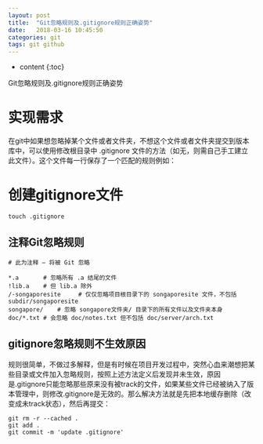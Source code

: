 ```yaml
---
layout: post
title:  "Git忽略规则及.gitignore规则正确姿势"
date:   2018-03-16 10:45:50
categories: git
tags: git github
---
```


* content
{:toc}

Git忽略规则及.gitignore规则正确姿势
<!--more-->

# 实现需求
在git中如果想忽略掉某个文件或者文件夹，不想这个文件或者文件夹提交到版本库中，可以使用修改根目录中 .gitignore 文件的方法（如无，则需自己手工建立此文件）。这个文件每一行保存了一个匹配的规则例如：

# 创建gitignore文件

```
touch .gitignore
```
## 注释Git忽略规则
```
# 此为注释 – 将被 Git 忽略

*.a       # 忽略所有 .a 结尾的文件
!lib.a    # 但 lib.a 除外
/-songaporesite     # 仅仅忽略项目根目录下的 songaporesite 文件，不包括 subdir/songaporesite
songapore/    # 忽略 songapore文件夹/ 目录下的所有文件以及文件夹本身
doc/*.txt # 会忽略 doc/notes.txt 但不包括 doc/server/arch.txt
```
## gitignore忽略规则不生效原因

规则很简单，不做过多解释，但是有时候在项目开发过程中，突然心血来潮想把某些目录或文件加入忽略规则，按照上述方法定义后发现并未生效，原因是.gitignore只能忽略那些原来没有被track的文件，如果某些文件已经被纳入了版本管理中，则修改.gitignore是无效的。那么解决方法就是先把本地缓存删除（改变成未track状态），然后再提交：

```
git rm -r --cached .
git add .
git commit -m 'update .gitignore'

```
